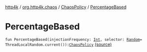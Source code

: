[http4k](../../index.md) / [org.http4k.chaos](../index.md) / [ChaosPolicy](index.md) / [PercentageBased](./-percentage-based.md)

# PercentageBased

`fun PercentageBased(injectionFrequency: `[`Int`](https://kotlinlang.org/api/latest/jvm/stdlib/kotlin/-int/index.html)`, selector: `[`Random`](http://docs.oracle.com/javase/6/docs/api/java/util/Random.html)` = ThreadLocalRandom.current()): `[`ChaosPolicy`](index.md) [(source)](https://github.com/http4k/http4k/blob/master/http4k-testing-chaos/src/main/kotlin/org/http4k/chaos/ChaosPolicy.kt#L18)